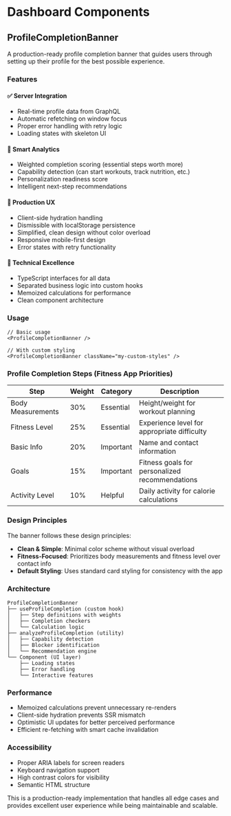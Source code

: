 # Dashboard Components

## ProfileCompletionBanner

A production-ready profile completion banner that guides users through setting up their profile for the best possible experience.

### Features

#### ✅ **Server Integration**

- Real-time profile data from GraphQL
- Automatic refetching on window focus
- Proper error handling with retry logic
- Loading states with skeleton UI

#### 🧠 **Smart Analytics**

- Weighted completion scoring (essential steps worth more)
- Capability detection (can start workouts, track nutrition, etc.)
- Personalization readiness score
- Intelligent next-step recommendations

#### 🎨 **Production UX**

- Client-side hydration handling
- Dismissible with localStorage persistence
- Simplified, clean design without color overload
- Responsive mobile-first design
- Error states with retry functionality

#### 🔧 **Technical Excellence**

- TypeScript interfaces for all data
- Separated business logic into custom hooks
- Memoized calculations for performance
- Clean component architecture

### Usage

```tsx
// Basic usage
<ProfileCompletionBanner />

// With custom styling
<ProfileCompletionBanner className="my-custom-styles" />
```

### Profile Completion Steps (Fitness App Priorities)

| Step              | Weight | Category  | Description                                    |
| ----------------- | ------ | --------- | ---------------------------------------------- |
| Body Measurements | 30%    | Essential | Height/weight for workout planning             |
| Fitness Level     | 25%    | Essential | Experience level for appropriate difficulty    |
| Basic Info        | 20%    | Important | Name and contact information                   |
| Goals             | 15%    | Important | Fitness goals for personalized recommendations |
| Activity Level    | 10%    | Helpful   | Daily activity for calorie calculations        |

### Design Principles

The banner follows these design principles:

- **Clean & Simple**: Minimal color scheme without visual overload
- **Fitness-Focused**: Prioritizes body measurements and fitness level over contact info
- **Default Styling**: Uses standard card styling for consistency with the app

### Architecture

```
ProfileCompletionBanner
├── useProfileCompletion (custom hook)
│   ├── Step definitions with weights
│   ├── Completion checkers
│   └── Calculation logic
├── analyzeProfileCompletion (utility)
│   ├── Capability detection
│   ├── Blocker identification
│   └── Recommendation engine
└── Component (UI layer)
    ├── Loading states
    ├── Error handling
    └── Interactive features
```

### Performance

- Memoized calculations prevent unnecessary re-renders
- Client-side hydration prevents SSR mismatch
- Optimistic UI updates for better perceived performance
- Efficient re-fetching with smart cache invalidation

### Accessibility

- Proper ARIA labels for screen readers
- Keyboard navigation support
- High contrast colors for visibility
- Semantic HTML structure

This is a production-ready implementation that handles all edge cases and provides excellent user experience while being maintainable and scalable.
